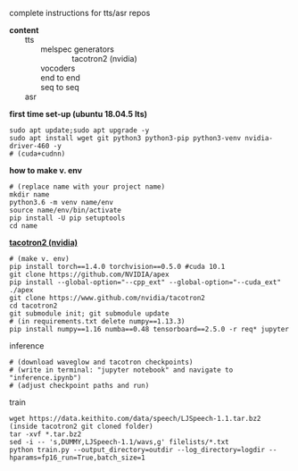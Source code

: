
complete instructions for tts/asr repos

**content**  
&emsp;&emsp;tts  
&emsp;&emsp;&emsp;&emsp;melspec generators  
&emsp;&emsp;&emsp;&emsp;&emsp;&emsp;&emsp;&emsp;tacotron2 (nvidia)  
&emsp;&emsp;&emsp;&emsp;vocoders  
&emsp;&emsp;&emsp;&emsp;end to end  
&emsp;&emsp;&emsp;&emsp;seq to seq  
&emsp;&emsp;asr  

**first time set-up (ubuntu 18.04.5 lts)**  
```
sudo apt update;sudo apt upgrade -y  
sudo apt install wget git python3 python3-pip python3-venv nvidia-driver-460 -y
# (cuda+cudnn)
```


**how to make v. env**
```
# (replace name with your project name)
mkdir name
python3.6 -m venv name/env  
source name/env/bin/activate 
pip install -U pip setuptools  
cd name
```

**[tacotron2 (nvidia)](https://github.com/nvidia/tacotron2)**
```
# (make v. env)
pip install torch==1.4.0 torchvision==0.5.0 #cuda 10.1  
git clone https://github.com/NVIDIA/apex  
pip install --global-option="--cpp_ext" --global-option="--cuda_ext" ./apex  
git clone https://www.github.com/nvidia/tacotron2  
cd tacotron2  
git submodule init; git submodule update  
# (in requirements.txt delete numpy==1.13.3)
pip install numpy==1.16 numba==0.48 tensorboard==2.5.0 -r req* jupyter  
```  
inference
```
# (download waveglow and tacotron checkpoints)  
# (write in terminal: "jupyter notebook" and navigate to "inference.ipynb")  
# (adjust checkpoint paths and run)
```
train
```
wget https://data.keithito.com/data/speech/LJSpeech-1.1.tar.bz2 (inside tacotron2 git cloned folder)   
tar -xvf *.tar.bz2  
sed -i -- 's,DUMMY,LJSpeech-1.1/wavs,g' filelists/*.txt  
python train.py --output_directory=outdir --log_directory=logdir --hparams=fp16_run=True,batch_size=1
```
